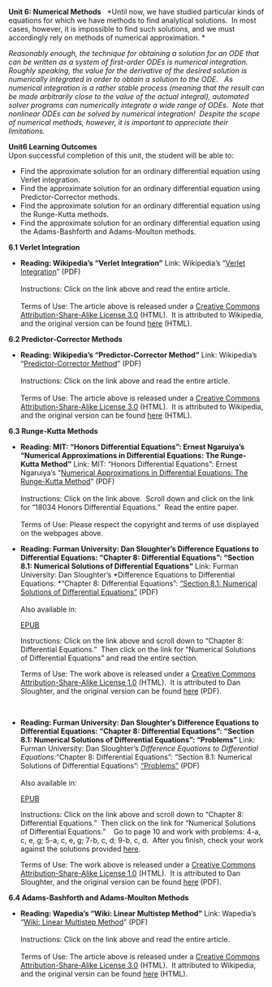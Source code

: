 **Unit 6: Numerical Methods** <span id="6"></span> 
*Until now, we have studied particular kinds of equations for which we
have methods to find analytical solutions.  In most cases, however, it
is impossible to find such solutions, and we must accordingly rely on
methods of numerical approximation. *  
  
 *Reasonably enough, the technique for obtaining a solution for an ODE
that can be written as a system of first-order ODEs is numerical
integration.  Roughly speaking, the value for the derivative of the
desired solution is numerically integrated in order to obtain a solution
to the ODE.   As numerical integration is a rather stable process
(meaning that the result can be made arbitrarily close to the value of
the actual integral), automated solver programs can numerically
integrate a wide range of ODEs.  Note that nonlinear ODEs can be solved
by numerical integration!  Despite the scope of numerical methods,
however, it is important to appreciate their limitations.*

**Unit6 Learning Outcomes**  
Upon successful completion of this unit, the student will be able to:  
-   Find the approximate solution for an ordinary differential equation
    using Verlet integration.
-   Find the approximate solution for an ordinary differential equation
    using Predictor-Corrector methods.
-   Find the approximate solution for an ordinary differential equation
    using the Runge-Kutta methods.
-   Find the approximate solution for an ordinary differential equation
    using the Adams-Bashforth and Adams-Moulton methods.

**6.1 Verlet Integration** <span id="6.1"></span> 
-   **Reading: Wikipedia’s “Verlet Integration”**
    Link: Wikipedia’s “[Verlet
    Integration](https://resources.saylor.org/wwwresources/archived/site/wp-content/uploads/2011/06/MA221-6.1.pdf)”
    (PDF)  
        
     Instructions: Click on the link above and read the entire
    article.  
        
     Terms of Use: The article above is released under a [Creative
    Commons Attribution-Share-Alike License
    3.0](http://creativecommons.org/licenses/by-sa/3.0/) (HTML).  It is
    attributed to Wikipedia, and the original version can be
    found [here](http://en.wikipedia.org/wiki/Verlet_integration) (HTML).

**6.2 Predictor-Corrector Methods** <span id="6.2"></span> 
-   **Reading: Wikipedia’s “Predictor-Corrector Method”**
    Link: Wikipedia’s “[Predictor-Corrector
    Method](https://resources.saylor.org/wwwresources/archived/site/wp-content/uploads/2011/06/MA221-6.2.pdf)”
    (PDF)  
        
     Instructions: Click on the link above and read the entire
    article.  
        
     Terms of Use: The article above is released under a [Creative
    Commons Attribution-Share-Alike License
    3.0](http://creativecommons.org/licenses/by-sa/3.0/) (HTML).  It is
    attributed to Wikipedia, and the original version can be
    found [here](http://en.wikipedia.org/wiki/Predictor-corrector_method) (HTML).

**6.3 Runge-Kutta Methods** <span id="6.3"></span> 
-   **Reading: MIT: “Honors Differential Equations”: Ernest Ngaruiya’s
    “Numerical Approximations in Differential Equations: The Runge-Kutta
    Method”**
    Link: MIT: “Honors Differential Equations”: Ernest Ngaruiya’s
    “[Numerical Approximations in Differential Equations: The
    Runge-Kutta
    Method](http://search.mit.edu/search?site=ocw&client=mit&getfields=*&output=xml_no_dtd&proxystylesheet=http%3A%2F%2Focw.mit.edu%2Fsearch%2Fgoogle-ocw.xsl&proxyreload=1&as_dt=i&oe=utf-8&departmentName=web&filter=0&courseName=&q=Runge-Kutta&btnG.x=7&btnG.y=12)”
    (PDF)  
        
     Instructions: Click on the link above.  Scroll down and click on
    the link for “18034 Honors Differential Equations.”  Read the entire
    paper.  
        
     Terms of Use: Please respect the copyright and terms of use
    displayed on the webpages above.

-   **Reading: Furman University: Dan Sloughter’s Difference Equations
    to Differential Equations: “Chapter 8: Differential Equations”:
    “Section 8.1: Numerical Solutions of Differential Equations”**
    Link: Furman University: Dan Sloughter’s *Difference Equations to
    Differential Equations: *“Chapter 8: Differential Equations”:
    [“Section 8.1: Numerical Solutions of Differential
    Equations”](https://resources.saylor.org/wwwresources/archived/site/wp-content/uploads/2011/06/MA221-6.3.pdf)
    (PDF)  
        
     Also available in:  

    [EPUB](https://resources.saylor.org/wwwresources/archived/site/wp-content/uploads/2011/08/MA221-6.3-Dan-Sloughter.epub)  
      
     Instructions: Click on the link above and scroll down to “Chapter
    8: Differential Equations.”  Then click on the link for “Numerical
    Solutions of Differential Equations” and read the entire section.  
      
     Terms of Use: The work above is released under a [Creative Commons
    Attribution-Share-Alike License
    1.0](http://creativecommons.org/licenses/by-nc-sa/1.0/) (HTML).  It
    is attributed to Dan Sloughter, and the original version can be
    found [here](http://de2de.synechism.org/c8/sec81.pdf) (PDF).  

     

-   **Reading: Furman University: Dan Sloughter’s Difference Equations
    to Differential Equations: “Chapter 8: Differential Equations”:
    “Section 8.1: Numerical Solutions of Differential Equations”:
    “Problems”**
    Link: Furman University: Dan Sloughter’s *Difference Equations to
    Differential Equations:*“Chapter 8: Differential Equations”:
    “Section 8.1: Numerical Solutions of Differential Equations”:
    [“Problems”](https://resources.saylor.org/wwwresources/archived/site/wp-content/uploads/2011/06/MA221-6.3.pdf)
    (PDF)  
        
     Also available in:  

    [EPUB](https://resources.saylor.org/wwwresources/archived/site/wp-content/uploads/2011/08/MA221-6.3-Dan-Sloughter.epub)  
      
     Instructions: Click on the link above and scroll down to “Chapter
    8: Differential Equations.”  Then click on the link for “Numerical
    Solutions of Differential Equations.”    Go to page 10 and work with
    problems: 4-a, c, e, g; 5-a, c, e, g; 7-b, c, d; 9-b, c, d.  After
    you finish, check your work against the solutions provided
    [here](http://de2de.wordpress.com/2007/08/20/section-81/).  
      
     Terms of Use: The work above is released under a [Creative Commons
    Attribution-Share-Alike License
    1.0](http://creativecommons.org/licenses/by-nc-sa/1.0/) (HTML).  It
    is attributed to Dan Sloughter, and the original version can be
    found [here](http://de2de.synechism.org/c8/sec81.pdf) (PDF).<span
    class="Apple-style-span"
    style="color: rgb(0, 0, 0); font-family: arial, sans, sans-serif; font-size: 13px; white-space: pre; ">
    </span>

**6.4 Adams-Bashforth and Adams-Moulton Methods** <span
id="6.4"></span> 
-   **Reading: Wapedia’s “Wiki: Linear Multistep Method”**
    Link: Wapedia’s “[Wiki: Linear Multistep
    Method](https://resources.saylor.org/wwwresources/archived/site/wp-content/uploads/2011/06/MA221-6.4.pdf)”
    (PDF)  
        
     Instructions: Click on the link above and read the entire
    article.  
        
     Terms of Use: The article above is released under a [Creative
    Commons Attribution-Share-Alike License
    3.0](http://creativecommons.org/licenses/by-sa/3.0/) (HTML).  It
    attributed to Wikipedia, and the original versin can be
    found [here](http://wapedia.mobi/en/Adams_Bashforth) (HTML).


